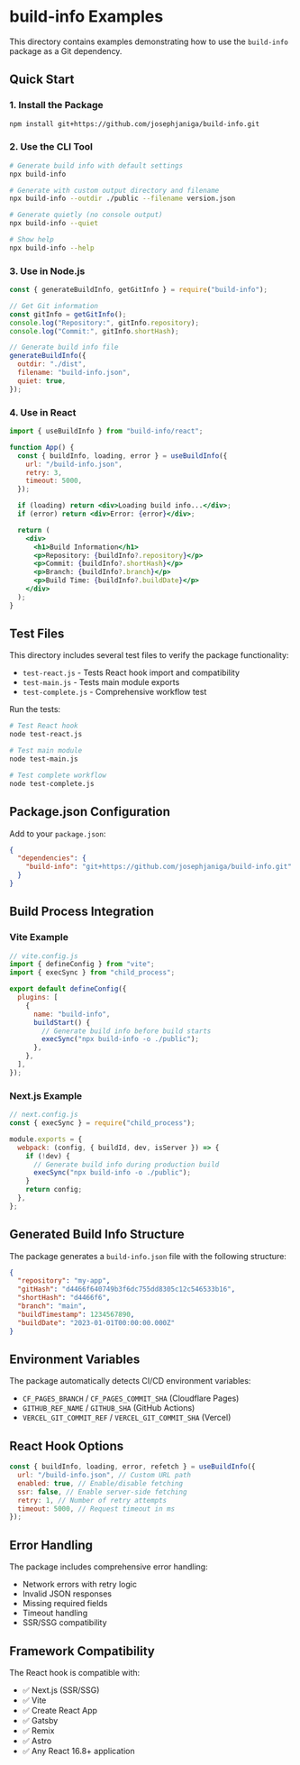 # build-info Examples

This directory contains examples demonstrating how to use the `build-info` package as a Git dependency.

## Quick Start

### 1. Install the Package

```bash
npm install git+https://github.com/josephjaniga/build-info.git
```

### 2. Use the CLI Tool

```bash
# Generate build info with default settings
npx build-info

# Generate with custom output directory and filename
npx build-info --outdir ./public --filename version.json

# Generate quietly (no console output)
npx build-info --quiet

# Show help
npx build-info --help
```

### 3. Use in Node.js

```javascript
const { generateBuildInfo, getGitInfo } = require("build-info");

// Get Git information
const gitInfo = getGitInfo();
console.log("Repository:", gitInfo.repository);
console.log("Commit:", gitInfo.shortHash);

// Generate build info file
generateBuildInfo({
  outdir: "./dist",
  filename: "build-info.json",
  quiet: true,
});
```

### 4. Use in React

```jsx
import { useBuildInfo } from "build-info/react";

function App() {
  const { buildInfo, loading, error } = useBuildInfo({
    url: "/build-info.json",
    retry: 3,
    timeout: 5000,
  });

  if (loading) return <div>Loading build info...</div>;
  if (error) return <div>Error: {error}</div>;

  return (
    <div>
      <h1>Build Information</h1>
      <p>Repository: {buildInfo?.repository}</p>
      <p>Commit: {buildInfo?.shortHash}</p>
      <p>Branch: {buildInfo?.branch}</p>
      <p>Build Time: {buildInfo?.buildDate}</p>
    </div>
  );
}
```

## Test Files

This directory includes several test files to verify the package functionality:

- `test-react.js` - Tests React hook import and compatibility
- `test-main.js` - Tests main module exports
- `test-complete.js` - Comprehensive workflow test

Run the tests:

```bash
# Test React hook
node test-react.js

# Test main module
node test-main.js

# Test complete workflow
node test-complete.js
```

## Package.json Configuration

Add to your `package.json`:

```json
{
  "dependencies": {
    "build-info": "git+https://github.com/josephjaniga/build-info.git"
  }
}
```

## Build Process Integration

### Vite Example

```javascript
// vite.config.js
import { defineConfig } from "vite";
import { execSync } from "child_process";

export default defineConfig({
  plugins: [
    {
      name: "build-info",
      buildStart() {
        // Generate build info before build starts
        execSync("npx build-info -o ./public");
      },
    },
  ],
});
```

### Next.js Example

```javascript
// next.config.js
const { execSync } = require("child_process");

module.exports = {
  webpack: (config, { buildId, dev, isServer }) => {
    if (!dev) {
      // Generate build info during production build
      execSync("npx build-info -o ./public");
    }
    return config;
  },
};
```

## Generated Build Info Structure

The package generates a `build-info.json` file with the following structure:

```json
{
  "repository": "my-app",
  "gitHash": "d4466f640749b3f6dc755dd8305c12c546533b16",
  "shortHash": "d4466f6",
  "branch": "main",
  "buildTimestamp": 1234567890,
  "buildDate": "2023-01-01T00:00:00.000Z"
}
```

## Environment Variables

The package automatically detects CI/CD environment variables:

- `CF_PAGES_BRANCH` / `CF_PAGES_COMMIT_SHA` (Cloudflare Pages)
- `GITHUB_REF_NAME` / `GITHUB_SHA` (GitHub Actions)
- `VERCEL_GIT_COMMIT_REF` / `VERCEL_GIT_COMMIT_SHA` (Vercel)

## React Hook Options

```javascript
const { buildInfo, loading, error, refetch } = useBuildInfo({
  url: "/build-info.json", // Custom URL path
  enabled: true, // Enable/disable fetching
  ssr: false, // Enable server-side fetching
  retry: 1, // Number of retry attempts
  timeout: 5000, // Request timeout in ms
});
```

## Error Handling

The package includes comprehensive error handling:

- Network errors with retry logic
- Invalid JSON responses
- Missing required fields
- Timeout handling
- SSR/SSG compatibility

## Framework Compatibility

The React hook is compatible with:

- ✅ Next.js (SSR/SSG)
- ✅ Vite
- ✅ Create React App
- ✅ Gatsby
- ✅ Remix
- ✅ Astro
- ✅ Any React 16.8+ application

